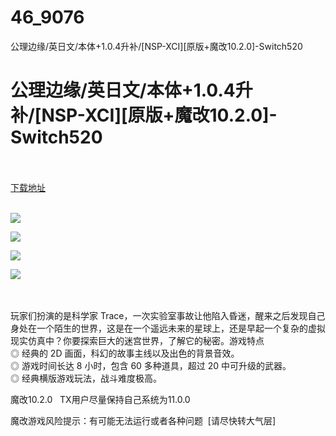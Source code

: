 # 46_9076
公理边缘/英日文/本体+1.0.4升补/[NSP-XCI][原版+魔改10.2.0]-Switch520
# 公理边缘/英日文/本体+1.0.4升补/[NSP-XCI][原版+魔改10.2.0]-Switch520
 <br/></br>
[下载地址](https://www.switch520.cc/article/9076 "下载地址")
<br/></br>

<p><span style="color: #ffffff;"><strong><img src="https://www.switch520.cc/muke_img/upload_art_editor_20210113-1_1ad2d7a3b5e89a1b6481939fa977f799.jpg"></strong></span></p>
<p><span style="color: #ffffff;"><strong><img src="https://www.switch520.cc/muke_img/upload_art_editor_20210113-1_9879e12cc8ae51de351aa6efeca91434.jpg"></strong></span></p>
<p><span style="color: #ffffff;"><strong><img src="https://www.switch520.cc/muke_img/upload_art_editor_20210113-1_0099b8ba20bf626738e43950b5a66697.jpg"></strong></span></p>
<p><span style="color: #ffffff;"><strong><img src="https://www.switch520.cc/muke_img/upload_art_editor_20210113-1_9663c481962685f724b22e856411416c.jpg">&nbsp;</strong></span></p>
<p>&nbsp;</p>
<p>玩家们扮演的是科学家 Trace，一次实验室事故让他陷入昏迷，醒来之后发现自己身处在一个陌生的世界，这是在一个遥远未来的星球上，还是早起一个复杂的虚拟现实仿真中？你要探索巨大的迷宫世界，了解它的秘密。游戏特点<br>
◎ 经典的 2D 画面，科幻的故事主线以及出色的背景音效。<br>
◎ 游戏时间长达 8 小时，包含 60 多种道具，超过 20 中可升级的武器。<br>
◎ 经典横版游戏玩法，战斗难度极高。</p>
<p>魔改10.2.0 &nbsp;&nbsp;TX用户尽量保持自己系统为11.0.0</p>
<p>魔改游戏风险提示：有可能无法运行或者各种问题 &nbsp;[请尽快转大气层]</p>

